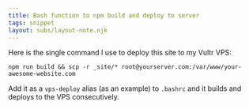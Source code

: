 ```yaml
---
title: Bash function to npm build and deploy to server
tags: snippet
layout: subs/layout-note.njk
---
```


Here is the single command I use to deploy this site to my Vultr VPS:

```commandline
npm run build && scp -r _site/* root@yourserver.com:/var/www/your-awesome-website.com
```

Add it as a `vps-deploy` alias (as an example) to `.bashrc` and it builds and deploys to the VPS consecutively.
